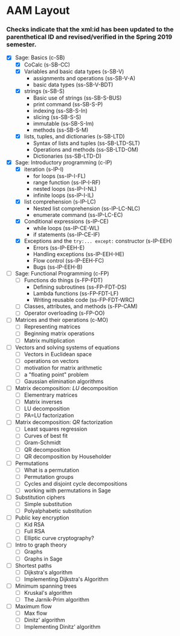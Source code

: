 # AAM Layout

### Checks indicate that the xml:id has been updated to the parenthetical ID and revised/verified in the Spring 2019 semester.


- [x] Sage: Basics (c-SB)
  - [x] CoCalc (s-SB-CC)
  - [x] Variables and basic data types (s-SB-V)
    - assignments and operations (ss-SB-V-A)
    - basic data types (ss-SB-V-BDT)
  - [x] strings (s-SB-S)
    - Basic use of strings (ss-SB-S-BUS)
    - print command (ss-SB-S-P)
    - indexing (ss-SB-S-In)
    - slicing (ss-SB-S-S)
    - immutable (ss-SB-S-Im)
    - methods (ss-SB-S-M)
  - [x] lists, tuples, and dictionaries (s-SB-LTD)
    - Syntax of lists and tuples (ss-SB-LTD-SLT)
    - Operations and methods (ss-SB-LTD-OM)
    - Dictionaries (ss-SB-LTD-D)
- [x] Sage: Introductory programming (c-IP)
  - [x] iteration (s-IP-I)
    - for loops (ss-IP-I-FL)
    - range function (ss-IP-I-RF)
    - nested loops (ss-IP-I-NL)
    - infinite loops (ss-IP-I-IL)
  - [x] list comprehension (s-IP-LC)
    - Nested list comprehension (ss-IP-LC-NLC)
    - enumerate command (ss-IP-LC-EC)
  - [x] Conditional expressions (s-IP-CE)
    - while loops (ss-IP-CE-WL)
    - if statements (ss-IP-CE-IF)
  - [x] Exceptions and the `try:... except:` constructor (s-IP-EEH)
    - Errors (ss-IP-EEH-E)
    - Handling exceptions (ss-IP-EEH-HE)
    - Flow control (ss-IP-EEH-FC)
    - Bugs (ss-IP-EEH-B)
- [ ] Sage: Functional Programming (c-FP)
  - [ ] Functions do things (s-FP-FDT)
    - Defining subroutines (ss-FP-FDT-DS)
    - Lambda functions (ss-FP-FDT-LF)
    - Writing reusable code (ss-FP-FDT-WRC)
  - [ ] Classes, attributes, and methods (s-FP-CAM)
  - [ ] Operator overloading (s-FP-OO)
- [ ] Matrices and their operations (c-MO)
  - [ ] Representing matrices
  - [ ] Beginning matrix operations
  - [ ] Matrix multiplication
- [ ] Vectors and solving systems of equations
  - [ ] Vectors in Euclidean space
  - [ ] operations on vectors
  - [ ] motivation for matrix arithmetic
  - [ ] a "floating point" problem
  - [ ] Gaussian elimination algorithms
- [ ] Matrix decomposition: $LU$ decomposition
  - [ ] Elementrary matrices
  - [ ] Matrix inverses
  - [ ] LU decomposition
  - [ ] PA=LU factorization
- [ ] Matrix decomposition: $QR$ factorization
  - [ ] Least squares regression
  - [ ] Curves of best fit
  - [ ] Gram-Schmidt
  - [ ] QR decomposition
  - [ ] QR decomposition by Householder
- [ ] Permutations
  - [ ] What is a permutation
  - [ ] Permutation groups
  - [ ] Cycles and disjoint cycle decompositions
  - [ ] working with permutations in Sage
- [ ] Substitution ciphers
  - [ ] Simple substitution
  - [ ] Polyalphabetic substitution
- [ ] Public key encryption
  - [ ] Kid RSA
  - [ ] Full RSA
  - [ ] Elliptic curve cryptography?
- [ ] Intro to graph theory
  - [ ] Graphs
  - [ ] Graphs in Sage
- [ ] Shortest paths
  - [ ] Dijkstra's algorithm
  - [ ] Implementing Dijkstra's Algorithm
- [ ] Minimum spanning trees
  - [ ] Kruskal's algorithm
  - [ ] The Jarnik-Prim algorithm
- [ ] Maximum flow 
  - [ ] Max flow
  - [ ] Dinitz' algorithm
  - [ ] Implementing Dinitz' algorithm